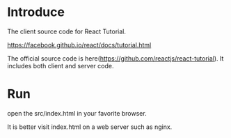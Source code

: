 
# Introduce

The client source code for React Tutorial.

https://facebook.github.io/react/docs/tutorial.html
 
The official source code is here(https://github.com/reactjs/react-tutorial). It includes both client and server code. 
 
# Run
 
 open the src/index.html in your favorite browser.
 
 It is better visit index.html on a web server such as nginx.
 